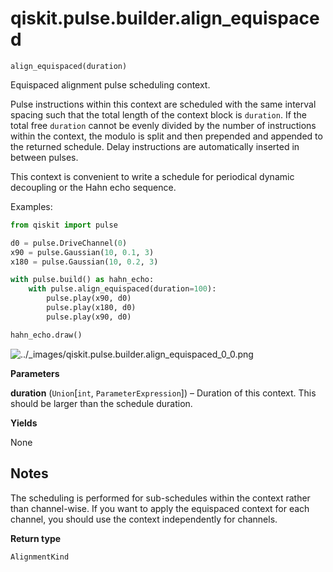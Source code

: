# qiskit.pulse.builder.align\_equispaced

<span id="undefined" />

`align_equispaced(duration)`

Equispaced alignment pulse scheduling context.

Pulse instructions within this context are scheduled with the same interval spacing such that the total length of the context block is `duration`. If the total free `duration` cannot be evenly divided by the number of instructions within the context, the modulo is split and then prepended and appended to the returned schedule. Delay instructions are automatically inserted in between pulses.

This context is convenient to write a schedule for periodical dynamic decoupling or the Hahn echo sequence.

Examples:

```python
from qiskit import pulse

d0 = pulse.DriveChannel(0)
x90 = pulse.Gaussian(10, 0.1, 3)
x180 = pulse.Gaussian(10, 0.2, 3)

with pulse.build() as hahn_echo:
    with pulse.align_equispaced(duration=100):
        pulse.play(x90, d0)
        pulse.play(x180, d0)
        pulse.play(x90, d0)

hahn_echo.draw()
```

![../\_images/qiskit.pulse.builder.align\_equispaced\_0\_0.png](/images/api/qiskit/0.35/qiskit.pulse.builder.align_equispaced_0_0.png)

**Parameters**

**duration** (`Union`\[`int`, `ParameterExpression`]) – Duration of this context. This should be larger than the schedule duration.

**Yields**

None

## Notes

The scheduling is performed for sub-schedules within the context rather than channel-wise. If you want to apply the equispaced context for each channel, you should use the context independently for channels.

**Return type**

`AlignmentKind`
